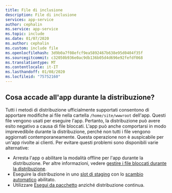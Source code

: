 ```yaml
---
title: File di inclusione
description: File di inclusione
services: app-service
author: cephalin
ms.service: app-service
ms.topic: include
ms.date: 01/07/2020
ms.author: cephalin
ms.custom: include file
ms.openlocfilehash: 3d9b0a7f08efcf9ea5892467b638e95d0404f35f
ms.sourcegitcommit: c32050b936e0ac9db136b05d4d696e92fefdf068
ms.translationtype: MT
ms.contentlocale: it-IT
ms.lasthandoff: 01/08/2020
ms.locfileid: "75752160"
---
```

## <a name="what-happens-to-my-app-during-deployment"></a>Cosa accade all'app durante la distribuzione?

Tutti i metodi di distribuzione ufficialmente supportati consentono di apportare modifiche ai file nella cartella `/home/site/wwwroot` dell'app. Questi file vengono usati per eseguire l'app. Pertanto, la distribuzione può avere esito negativo a causa di file bloccati. L'app può anche comportarsi in modo imprevedibile durante la distribuzione, perché non tutti i file vengono aggiornati contemporaneamente. Questa operazione non è auspicabile per un'app rivolte ai clienti. Per evitare questi problemi sono disponibili varie alternative:

- Arresta l'app o abilitare la modalità offline per l'app durante la distribuzione. Per altre informazioni, vedere [gestire i file bloccati durante la distribuzione](https://github.com/projectkudu/kudu/wiki/Dealing-with-locked-files-during-deployment).
- Eseguire la distribuzione in uno [slot di staging](../articles/app-service/deploy-staging-slots.md) con lo [scambio automatico](../articles/app-service/deploy-staging-slots.md#configure-auto-swap) abilitato. 
- Utilizzare [Esegui da pacchetto](https://github.com/Azure/app-service-announcements/issues/84) anziché distribuzione continua.
